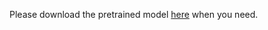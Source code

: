 Please download the pretrained model [here](https://pan.baidu.com/s/1uJOZcOM0ExCvTVx4ViJSkQ?pwd=6nqd) when you need.
